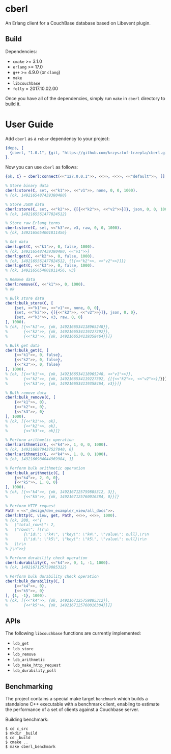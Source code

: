 # cberl

An Erlang client for a CouchBase database based on Libevent plugin.

## Build

Dependencies:

* `cmake` >= 3.1.0
* `erlang` >= 17.0
* `g++` >= 4.9.0 (or `clang`)
* `make`
* `libcouchbase`
* `folly` = 2017.10.02.00

Once you have all of the dependencies, simply run `make` in `cberl` directory to
build it.

# User Guide

Add `cberl` as a `rebar` dependency to your project:

```erlang
{deps, [
  {cberl, "1.0.1", {git, "https://github.com/krzysztof-trzepla/cberl.git", {tag, "1.0.1"}}}
}.
```

Now you can use `cberl` as follows:

```erlang
{ok, C} = cberl:connect(<<"127.0.0.1">>, <<>>, <<>>, <<"default">>, [], 1000).

% Store binary data
cberl:store(C, set, <<"k1">>, <<"v1">>, none, 0, 0, 1000).
% {ok, 1492165487439380480}

% Store JSON data
cberl:store(C, set, <<"k2">>, {[{<<"k2">>, <<"v2">>}]}, json, 0, 0, 1000).
% {ok, 1492165561477824512}

% Store raw Erlang terms
cberl:store(C, set, <<"k3">>, v3, raw, 0, 0, 1000).
% {ok, 1492165654001811456}

% Get data
cberl:get(C, <<"k1">>, 0, false, 1000).
% {ok, 1492165487439380480, <<"v1">>}
cberl:get(C, <<"k2">>, 0, false, 1000).
% {ok, 1492165561477824512, {[{<<"k2">>, <<"v2">>}]}}
cberl:get(C, <<"k3">>, 0, false, 1000).
% {ok, 1492165654001811456, v3}

% Remove data
cberl:remove(C, <<"k1">>, 0, 1000).
% ok

% Bulk store data
cberl:bulk_store(C, [
    {set, <<"k1">>, <<"v1">>, none, 0, 0},
    {set, <<"k2">>, {[{<<"k2">>, <<"v2">>}]}, json, 0, 0},
    {set, <<"k3">>, v3, raw, 0, 0}
], 1000).
% {ok, [{<<"k1">>, {ok, 1492166534118965248}},
%       {<<"k2">>, {ok, 1492166534119227392}},
%       {<<"k3">>, {ok, 1492166534119358464}}]}

% Bulk get data
cberl:bulk_get(C, [
    {<<"k1">>, 0, false},
    {<<"k2">>, 0, false},
    {<<"k3">>, 0, false}
], 1000).
% {ok, [{<<"k1">>, {ok, 1492166534118965248, <<"v1">>}},
%       {<<"k2">>, {ok, 1492166534119227392, {[{<<"k2">>, <<"v2">>}]}}},
%       {<<"k3">>, {ok, 1492166534119358464, v3}}]}

% Bulk remove data
cberl:bulk_remove(C, [
    {<<"k1">>, 0},
    {<<"k2">>, 0},
    {<<"k3">>, 0}
], 1000).
% {ok, [{<<"k1">>, ok},
%       {<<"k2">>, ok},
%       {<<"k3">>, ok}]}

% Perform arithmetic operation
cberl:arithmetic(C, <<"k4">>, 1, 0, 0, 1000).
% {ok, 1492166979437527040, 0}
cberl:arithmetic(C, <<"k4">>, 1, 0, 0, 1000).
% {ok, 1492166984044969984, 1}

% Perform bulk arithmetic operation
cberl:bulk_arithmetic(C, [
    {<<"k4">>, 2, 0, 0},
    {<<"k5">>, 1, 0, 0}
], 1000).
% {ok, [{<<"k4">>, {ok, 1492167125759885312, 3}},
%       {<<"k5">>, {ok, 1492167125760016384, 0}}]}

% Perform HTTP request
Path = <<"_design/dev_example/_view/all_docs">>.
cberl:http(C, view, get, Path, <<>>, <<>>, 1000).
% {ok, 200, <<"{
%   \"total_rows\": 2,
%   \"rows\": [\r\n
%       {\"id\": \"k4\", \"key\": \"k4\", \"value\": null},\r\n
%       {\"id\": \"k5\", \"key\": \"k5\", \"value\": null}\r\n
%   ]\r\n
% }\n">>}

% Perform durability check operation
cberl:durability(C, <<"k4">>, 0, 1, -1, 1000).
% {ok, 1492167125759885312}

% Perform bulk durability check operation
cberl:bulk_durability(C, [
    {<<"k4">>, 0},
    {<<"k5">>, 0}
], {1, -1}, 1000).
% {ok, [{<<"k4">>, {ok, 1492167125759885312}},
%       {<<"k5">>, {ok, 1492167125760016384}}]}
```

## APIs

The following `libcouchbase` functions are currently implemented:

* `lcb_get`
* `lcb_store`
* `lcb_remove`
* `lcb_arithmetic`
* `lcb_make_http_request`
* `lcb_durability_poll`


## Benchmarking

The project contains a special make target `benchmark` which builds a standalone
C++ executable with a benchmark client, enabling to estimate the performance
of a set of clients against a Couchbase server.

Building benchmark:

```
$ cd c_src
$ mkdir _build
$ cd _build
$ cmake ..
$ make cberl_benchmark
```
